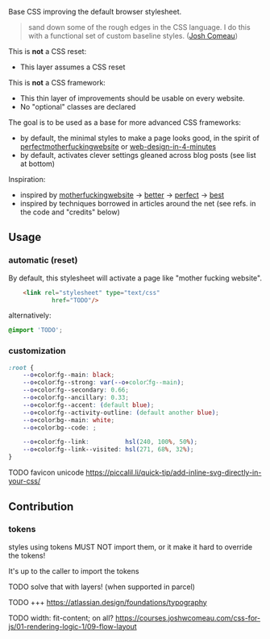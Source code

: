 
Base CSS improving the default browser stylesheet.

> sand down some of the rough edges in the CSS language.
> I do this with a functional set of custom baseline styles. ([Josh Comeau](https://www.joshwcomeau.com/css/custom-css-reset/))

This is **not** a CSS reset:
- This layer assumes a CSS reset

This is **not** a CSS framework:
- This thin layer of improvements should be usable on every website.
- No "optional" classes are declared

The goal is to be used as a base for more advanced CSS frameworks:
- by default, the minimal styles to make a page looks good,
  in the spirit of [perfectmotherfuckingwebsite](https://perfectmotherfuckingwebsite.com/) or [web-design-in-4-minutes](https://jgthms.com/web-design-in-4-minutes/)
- by default, activates clever settings gleaned across blog posts (see list at bottom)

Inspiration:
* inspired by [motherfuckingwebsite](https://motherfuckingwebsite.com/) → [better](https://bettermotherfuckingwebsite.com/) → [perfect](https://perfectmotherfuckingwebsite.com/) → [best](https://bestmotherfucking.website/)
* inspired by techniques borrowed in articles around the net (see refs. in the code and "credits" below)


## Usage

### automatic (reset)
By default, this stylesheet will activate a page like "mother fucking website".
```html
	<link rel="stylesheet" type="text/css"
			href="TODO"/>
```
alternatively:
```css
@import 'TODO';
```

### customization

```css
:root {
	--o⋄color⁚fg--main: black;
	--o⋄color⁚fg--strong: var(--o⋄color⁚fg--main);
	--o⋄color⁚fg--secondary: 0.66;
	--o⋄color⁚fg--ancillary: 0.33;
	--o⋄color⁚fg--accent: (default blue);
	--o⋄color⁚fg--activity-outline: (default another blue);
	--o⋄color⁚bg--main: white;
	--o⋄color⁚bg--code: ;

	--o⋄color⁚fg--link:          hsl(240, 100%, 50%);
	--o⋄color⁚fg--link--visited: hsl(271, 68%, 32%);
}
```

TODO favicon unicode https://piccalil.li/quick-tip/add-inline-svg-directly-in-your-css/


## Contribution

### tokens
styles using tokens MUST NOT import them, or it make it hard to override the tokens!

It's up to the caller to import the tokens

TODO solve that with layers! (when supported in parcel)


TODO +++ https://atlassian.design/foundations/typography

TODO     width: fit-content; on all? https://courses.joshwcomeau.com/css-for-js/01-rendering-logic-1/09-flow-layout
